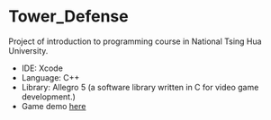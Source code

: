 # Tower_Defense
Project of introduction to programming course in National Tsing Hua University.

- IDE: Xcode
- Language: C++
- Library: Allegro 5 (a software library written in C for video game development.)
- Game demo [here](https://youtu.be/_uMfF74bxl4)
